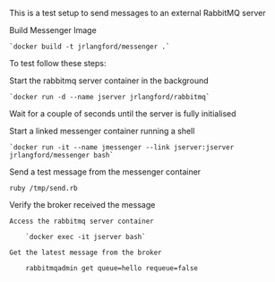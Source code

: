 This is a test setup to send messages to an external RabbitMQ server

Build Messenger Image

	`docker build -t jrlangford/messenger .`
	
To test follow these steps:

Start the rabbitmq server container in the background

	`docker run -d --name jserver jrlangford/rabbitmq`

Wait for a couple of seconds until the server is fully initialised

Start a linked messenger container running a shell

	`docker run -it --name jmessenger --link jserver:jserver jrlangford/messenger bash`

Send a test message from the messenger container
	
	ruby /tmp/send.rb

Verify the broker received the message
	
	Access the rabbitmq server container

		`docker exec -it jserver bash`
	
	Get the latest message from the broker

		rabbitmqadmin get queue=hello requeue=false
